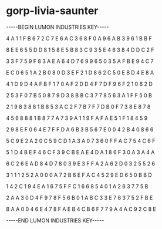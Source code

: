 # gorp-livia-saunter

-----BEGIN LUMON INDUSTRIES KEY-----

4 A 1 1 F B 6 7 2 C 7 E 6 A C 3 6 8 F 0 A 9 6 A B 3 9 6 1 B B F

8 E E 6 5 5 D D 8 1 5 8 E 5 B 8 3 C 9 3 5 E 4 6 3 8 4 D D C 2 F

3 3 F 7 5 9 F 8 3 A E A 6 4 D 7 6 9 9 6 5 0 3 5 A F B E 9 4 C 7

E C 0 6 5 1 A 2 B 0 8 0 D 3 E F 2 1 D 8 6 2 C 5 0 E B D 4 E 8 A

4 1 D 9 D 4 A F B F 1 7 0 A F 2 D D 4 F 7 D F 9 6 F 2 1 0 6 2 D

2 5 3 F 0 7 B 5 0 8 7 9 D 3 8 B B C 3 7 7 8 5 6 3 A 1 F F 5 0 B

2 1 9 8 3 8 8 1 B 8 5 3 A C 2 F 7 B 7 F 7 D B 0 F 7 3 8 E 8 7 8

4 5 6 8 8 8 1 B 8 7 7 A 7 3 9 A 1 1 9 F A F A E 5 1 F 1 8 4 5 9

2 9 8 E F 0 6 4 E 7 F F D A 6 B 3 B 5 6 7 E 0 0 4 2 B 4 0 8 6 6

5 C 9 E 2 A 2 0 C 5 9 C D 1 A 3 A 0 7 3 6 0 F F A C 7 5 4 C 6 F

5 1 D 4 B E F 4 6 C F 3 9 C B E A E 4 D A 1 8 6 F 3 0 A 3 A 4 A

6 C 2 6 E A D 8 4 D 7 8 0 3 9 E 3 F F A 2 A 6 2 D 0 3 2 5 5 2 6

3 1 1 1 2 5 2 A 0 0 0 A 7 2 B 6 E F A C 4 5 2 9 E D 6 5 0 B B D

1 4 2 C 1 9 4 E A 1 6 7 5 F F C 1 6 6 8 5 4 0 1 A 2 6 3 7 7 5 B

2 A A 3 0 D 4 F 9 7 8 F 5 6 B 0 1 A B C 3 3 E 7 6 3 7 5 2 F B E

B A A 0 0 4 6 E 4 7 8 F A E B 4 C B 6 F 7 7 9 A 4 A C 9 2 C 8 E

-----END LUMON INDUSTRIES KEY-----
